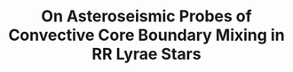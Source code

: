 ---
title: 'On Asteroseismic Probes of Convective Core Boundary Mixing in RR Lyrae Stars'
collection: publications
category: manuscripts
# permalink: /publication/rr-lyrae-convection
# excerpt: 'This paper is about the number 1. The number 2 is left for future work.'
# date: 2025-08-01
venue: 'Astrophysical Journal (submitted)'
paperurl: '/files/rr lyrae convection paper.pdf'
bibtexurl: 'http://academicpages.github.io/files/bibtex1.bib'
citation: ''
---